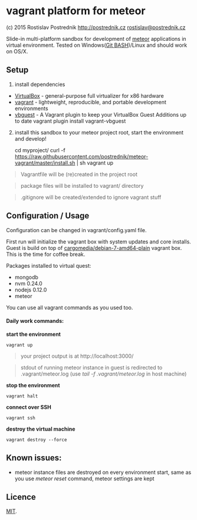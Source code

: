 # vagrant platform for meteor

(c) 2015 Rostislav Postrednik http://postrednik.cz <rostislav@postrednik.cz>

Slide-in multi-platform sandbox for development of [meteor](https://www.meteor.com/) applications in virtual environment. Tested on Windows([Git BASH](https://msysgit.github.io/))/Linux and should work on OS/X.

## Setup

1) install dependencies

- [VirtualBox](https://www.virtualbox.org/wiki/Downloads) - general-purpose full virtualizer for x86 hardware
- [vagrant](https://www.vagrantup.com/downloads.html) - lightweight, reproducible, and portable development environments
- [vbguest](https://github.com/dotless-de/vagrant-vbguest) - A Vagrant plugin to keep your VirtualBox Guest Additions up to date
        vagrant plugin install vagrant-vbguest

2) install this sandbox to your meteor project root, start the environment and develop!

    cd myproject/
    curl -f https://raw.githubusercontent.com/postrednik/meteor-vagrant/master/install.sh | sh
    vagrant up
> Vagrantfile will be (re)created in the project root

> package files will be installed to vagrant/ directory

> .gitignore will be created/extended to ignore vagrant stuff

## Configuration / Usage

Configuration can be changed in vagrant/config.yaml file.

First run will initialize the vagrant box with system updates and core installs. Guest is build on top of [cargomedia/debian-7-amd64-plain](https://github.com/cargomedia/vagrant-boxes) vagrant box. This is the time for coffee break.

Packages installed to virtual quest:
- mongodb
- nvm 0.24.0
- nodejs 0.12.0
- meteor

You can use all vagrant commands as you used too.

#### Daily work commands:
**start the environment**

    vagrant up
> your project output is at http://localhost:3000/

> stdout of running meteor instance in guest is redirected to .vagrant/meteor.log (use *tail -f .vagrant/meteor.log* in host machine)

**stop the environment**

    vagrant halt
**connect over SSH**

    vagrant ssh
**destroy the virtual machine**

    vagrant destroy --force

## Known issues:
- meteor instance files are destroyed on every environment start, same as you use *meteor reset* command, meteor settings are kept

## Licence

[MIT](./LICENSE).
